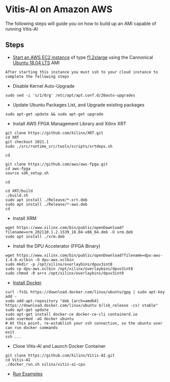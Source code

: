 # Vitis-AI on Amazon AWS
The following steps will guide you on how to build up an AMI capable of running Vitis-AI

## Steps

- [Start an AWS EC2 instance](https://docs.aws.amazon.com/AWSEC2/latest/UserGuide/launch-marketplace-console.html) of type [f1.2xlarge](https://aws.amazon.com/ec2/instance-types/f1/)  using the Cannonical [Ubuntu 18.04 LTS](https://aws.amazon.com/marketplace/pp/Canonical-Group-Limited-Ubuntu-1804-LTS-Bionic/B07CQ33QKV) AMI
```
After starting this instance you must ssh to your cloud instance to complete the following steps
```

- Disable Kernel Auto-Upgrade
```
sudo sed -i 's/1/0/g' /etc/apt/apt.conf.d/20auto-upgrades
```

- Update Ubuntu Packages List, and Upgrade existing packages
```
sudo apt-get update && sudo apt-get upgrade
```

- Install AWS FPGA Management Library and Xilinx XRT
```
git clone https://github.com/Xilinx/XRT.git
cd XRT 
git checkout 2021.1
sudo ./src/runtime_src/tools/scripts/xrtdeps.sh

cd

git clone https://github.com/aws/aws-fpga.git
cd aws-fpga
source sdk_setup.sh

cd

cd XRT/build
./build.sh
sudo apt install ./Release/*-xrt.deb
sudo apt install ./Release/*-aws.deb
cd
```

- Install XRM
```
wget https://www.xilinx.com/bin/public/openDownload?filename=xrm_202110.1.2.1539_18.04-x86_64.deb -O xrm.deb
sudo apt install ./xrm.deb
```

- Install the DPU Accelerator (FPGA Binary)
```
wget https://www.xilinx.com/bin/public/openDownload?filename=dpu-aws-1.4.0.xclbin -O dpu-aws.xclbin
sudo mkdir -p /opt/xilinx/overlaybins/dpuv3int8
sudo cp dpu-aws.xclbin /opt/xilinx/overlaybins/dpuv3int8
sudo chmod -R a+rx /opt/xilinx/overlaybins/dpuv3int8
```

- [Install Docker](https://docs.docker.com/engine/install/ubuntu/)
```
curl -fsSL https://download.docker.com/linux/ubuntu/gpg | sudo apt-key add -
sudo add-apt-repository "deb [arch=amd64] https://download.docker.com/linux/ubuntu $(lsb_release -cs) stable"
sudo apt-get update
sudo apt-get install docker-ce docker-ce-cli containerd.io
sudo usermod -aG docker ubuntu
# At this point, re-establish your ssh connection, so the ubuntu user can run docker commands
exit
ssh ...
```

- Clone Vitis-AI and Launch Docker Container
```
git clone https://github.com/Xilinx/Vitis-AI.git
cd Vitis-AI
./docker_run.sh xilinx/vitis-ai-cpu
```

- [Run Examples](../../examples/DPUCADF8H/README.md)
